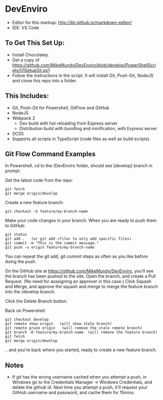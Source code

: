 # DevEnviro
* Editor for this markup: http://jbt.github.io/markdown-editor/
* IDE: VS Code

## To Get This Set Up:

* Install Chocolatey.
* Get a copy of https://github.com/MikeMundy/DevEnviro/blob/develop/PowerShellScripts/01SetupGit.ps1
* Follow the instructions in the script. It will install Git, Posh-Git, NodeJS and clone this repo into a folder.

## This Includes:
* Git, Posh-Git for Powershell, GitFlow and GitHub
* NodeJS
* Webpack 2
  * Dev build with hot reloading from Express server
  * Distribution build with bundling and minification, with Express server
* SCSS 
* Supports all scripts in TypeScript (code files as well as build scripts).

## Git Flow Command Examples

In Powershell, cd to the /DevEnviro folder, should see [develop] branch in prompt.

Get the latest code from the repo:
```
git fetch
git merge origin/develop
```

Create a new feature branch:
```
git checkout -b feature/my-branch-name
```

Make your code changes in your branch. When you are ready to push them to GitHub:
```
git status
git add .   (or git add <file> to only add specific files)
git commit -m "This is the commit message."
git push -u origin feature/my-branch-name
```

You can repeat the git add, git commit steps as often as you like before doing the push.

On the GitHub site at https://github.com/MikeMundy/DevEnviro, you'll see the branch has been pushed to the site. Open the branch, and create a Pull Request. (No need for asssigning an approver in this case.) Click Squash and Merge, and approve the squash and merge to merge the feature branch into the /develop branch.

Click the Delete Branch button.

Back on Powershell:

```
git checkout develop
git remote show origin   (will show stale branch)
git remote prune origin   (will remove the stale remote branch)
git branch -D feature/my-branch-name  (will remove the feature branch)
git fetch
git merge origin/develop
```

.. and you're back where you started, ready to create a new feature branch.

## Notes
* If git has the wrong username cached when you attempt a push, in Windows go to the Credentials Manager -> Windows Credentials, and delete the github id. Next time you attempt a push, it'll request your GitHub username and password, and cache them for 15mins.

